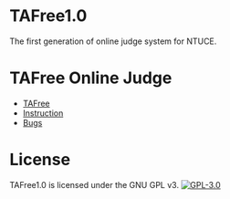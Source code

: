# TAFree1.0
The first generation of online judge system for NTUCE.

# TAFree Online Judge
* [TAFree](http://140.112.12.112) 
* [Instruction](http://140.112.12.112/views/Instruction.php)
* [Bugs](http://140.112.12.112:81)

# License
TAFree1.0 is licensed under the GNU GPL v3.
[![GPL-3.0](https://www.gnu.org/graphics/gplv3-88x31.png "GNU GPL v3")](http://www.gnu.org/licenses/gpl.txt)
